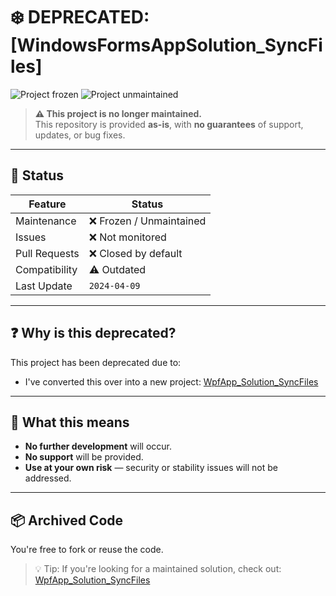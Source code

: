 # ❄️ DEPRECATED: [WindowsFormsAppSolution_SyncFiles]

![Project frozen](https://img.shields.io/badge/status-frozen-blue.png)
![Project unmaintained](https://img.shields.io/badge/project-unmaintained-red.svg)

> **⚠️ This project is no longer maintained.**  
> This repository is provided **as-is**, with **no guarantees** of support, updates, or bug fixes.

---

## 🧊 Status

| Feature        | Status                  |
|----------------|--------------------------|
| Maintenance    | ❌ Frozen / Unmaintained |
| Issues         | ❌ Not monitored         |
| Pull Requests  | ❌ Closed by default     |
| Compatibility  | ⚠️ Outdated              |
| Last Update    | `2024-04-09`             |

---

## ❓ Why is this deprecated?

This project has been deprecated due to:

- I've converted this over into a new project: [WpfApp_Solution_SyncFiles](https://github.com/ajordan2984/WpfApp_Solution_SyncFiles)

---

## 🚫 What this means

- **No further development** will occur.
- **No support** will be provided.
- **Use at your own risk** — security or stability issues will not be addressed.

---

## 📦 Archived Code

You're free to fork or reuse the code.

> 💡 Tip: If you're looking for a maintained solution, check out:  
> [WpfApp_Solution_SyncFiles](https://github.com/ajordan2984/WpfApp_Solution_SyncFiles)
